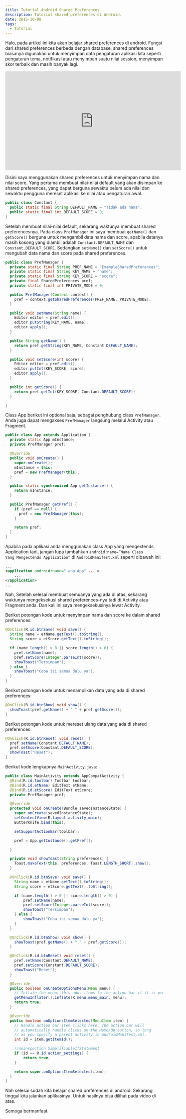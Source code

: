 ```yaml
---
title: Tutorial Android Shared Preferences
description: Tutorial shared preferences di Android.
date: 2015-10-08
tags:
  - Tutorial
---
```

Halo, pada artikel ini kita akan belajar shared preferences di android. Fungsi dari shared preferences berbeda dengan database, shared preferences biasanya digunakan untuk menyimpan data pengaturan aplikasi kita seperti pengaturan tema, notifikasi atau menyimpan suatu nilai session, menyimpan skor terbaik dan masih banyak lagi.

<div class="video">
	<iframe width="560" height="315" src="https://www.youtube.com/embed/MWbLpPU42AQ" frameborder="0" allow="accelerometer; autoplay; encrypted-media; gyroscope; picture-in-picture" allowfullscreen=""></iframe>
</div>

Disini saya menggunakan shared preferences untuk menyimpan nama dan nilai score. Yang pertama membuat nilai-nilai default yang akan disimpan ke shared preferences, yang dapat berguna sewaktu belum ada nilai dan sewaktu pengguna mereset aplikasi ke nilai atau pengaturan awal.

```java
public class Constant {
  public static final String DEFAULT_NAME = "Tidak ada nama";
  public static final int DEFAULT_SCORE = 0;
}
```

Setelah membuat nilai-nilai default, sekarang waktunya membuat shared preferencesnya. Pada class <code>PrefManager</code> ini saya membuat <code>getName()</code> dan <code>getScore()</code> berguna untuk mengambil data nama dan score, apabila datanya masih kosong yang diambil adalah <code>Constant.DEFAULT_NAME</code> dan <code>Constant.DEFAULT_SCORE</code>. Sedangkan <code>setName()</code> dan <code>setScore()</code> untuk mengubah data nama dan score pada shared preferences.

```java
public class PrefManager {
  private static final String PREF_NAME = "ExampleSharedPreferences";
  private static final String KEY_NAME = "name";
  private static final String KEY_SCORE = "score";
  private final SharedPreferences pref;
  private static final int PRIVATE_MODE = 0;

  public PrefManager(Context context) {
    pref = context.getSharedPreferences(PREF_NAME, PRIVATE_MODE);
  }

  public void setName(String name) {
    Editor editor = pref.edit();
    editor.putString(KEY_NAME, name);
    editor.apply();
  }

  public String getName() {
    return pref.getString(KEY_NAME, Constant.DEFAULT_NAME);
  }

  public void setScore(int score) {
    Editor editor = pref.edit();
    editor.putInt(KEY_SCORE, score);
    editor.apply();
  }

  public int getScore() {
    return pref.getInt(KEY_SCORE, Constant.DEFAULT_SCORE);
  }

}
```

Class App berikut ini optional saja, sebagai penghubung class <code>PrefManager</code>. Anda juga dapat mengakses <code>PrefManager</code> langsung melalui Activity atau Fragment.

```java
public class App extends Application {
  private static App mInstance;
  private PrefManager pref;

  @Override
  public void onCreate() {
    super.onCreate();
    mInstance = this;
    pref = new PrefManager(this);
  }

  public static synchronized App getInstance() {
    return mInstance;
  }

  public PrefManager getPref() {
    if (pref == null) {
      pref = new PrefManager(this);
    }

    return pref;
  }
}
```

Apabila pada aplikasi anda menggunakan class App yang mengextends Application tadi, jangan lupa tambahkan <code>android:name=”Nama Class Yang Mengextends Application”</code> di <code>AndroidManifest.xml</code> seperti dibawah ini:

```xml
...
<application android:name=".app.App" ... >
    ...
</application>
...
```

Nah, Setelah selesai membuat semuanya yang ada di atas, sekarang waktunya mengeksekusi shared preferences-nya tadi di Activity atau Fragment anda. Dan kali ini saya mengeksekusinya lewat Activity.

Berikut potongan kode untuk menyimpan nama dan score ke dalam shared preferences:

```java
@OnClick(R.id.btnSave) void save() {
  String name = etName.getText().toString();
  String score = etScore.getText().toString();

  if (name.length() > 0 || score.length() > 0) {
    pref.setName(name);
    pref.setScore(Integer.parseInt(score));
    showToast("Tersimpan");
  } else {
    showToast("Coba isi semua dulu ya");
  }
}
```

Berikut potongan kode untuk menampilkan data yang ada di shared preferences:

```java
@OnClick(R.id.btnShow) void show() {
  showToast(pref.getName() + " " + pref.getScore());
}
```

Berikut potongan kode untuk mereset ulang data yang ada di shared preferences:

```java
@OnClick(R.id.btnReset) void reset() {
  pref.setName(Constant.DEFAULT_NAME);
  pref.setScore(Constant.DEFAULT_SCORE);
  showToast("Reset");
}
```

Berikut kode lengkapnya <code>MainActivity.java</code>:

```java
public class MainActivity extends AppCompatActivity {
  @Bind(R.id.toolbar) Toolbar toolbar;
  @Bind(R.id.etName) EditText etName;
  @Bind(R.id.etScore) EditText etScore;
  private PrefManager pref;

  @Override
  protected void onCreate(Bundle savedInstanceState) {
    super.onCreate(savedInstanceState);
    setContentView(R.layout.activity_main);
    ButterKnife.bind(this);

    setSupportActionBar(toolbar);

    pref = App.getInstance().getPref();

  }

  private void showToast(String preferences) {
    Toast.makeText(this, preferences, Toast.LENGTH_SHORT).show();
  }

  @OnClick(R.id.btnSave) void save() {
    String name = etName.getText().toString();
    String score = etScore.getText().toString();

    if (name.length() > 0 || score.length() > 0) {
        pref.setName(name);
        pref.setScore(Integer.parseInt(score));
        showToast("Tersimpan");
    } else {
        showToast("Coba isi semua dulu ya");
    }
  }

  @OnClick(R.id.btnShow) void show() {
    showToast(pref.getName() + " " + pref.getScore());
  }

  @OnClick(R.id.btnReset) void reset() {
    pref.setName(Constant.DEFAULT_NAME);
    pref.setScore(Constant.DEFAULT_SCORE);
    showToast("Reset");
  }

  @Override
  public boolean onCreateOptionsMenu(Menu menu) {
    // Inflate the menu; this adds items to the action bar if it is present.
    getMenuInflater().inflate(R.menu.menu_main, menu);
    return true;
  }

  @Override
  public boolean onOptionsItemSelected(MenuItem item) {
    // Handle action bar item clicks here. The action bar will
    // automatically handle clicks on the Home/Up button, so long
    // as you specify a parent activity in AndroidManifest.xml.
    int id = item.getItemId();

    //noinspection SimplifiableIfStatement
    if (id == R.id.action_settings) {
        return true;
    }

    return super.onOptionsItemSelected(item);
  }
}
```

Nah selesai sudah kita belajar shared preferences di android. Sekarang tinggal kita jalankan aplikasinya. Untuk hasilnya bisa dilihat pada video di atas.

Semoga bermanfaat.
